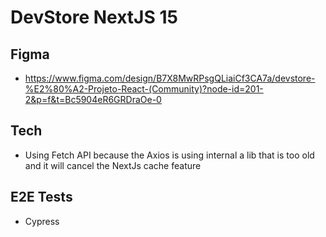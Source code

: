 # DevStore NextJS 15

## Figma
- https://www.figma.com/design/B7X8MwRPsgQLiaiCf3CA7a/devstore-%E2%80%A2-Projeto-React-(Community)?node-id=201-2&p=f&t=Bc5904eR6GRDraOe-0

## Tech
- Using Fetch API because the Axios is using internal a lib that is too old and it will cancel the NextJs cache feature

## E2E Tests
- Cypress